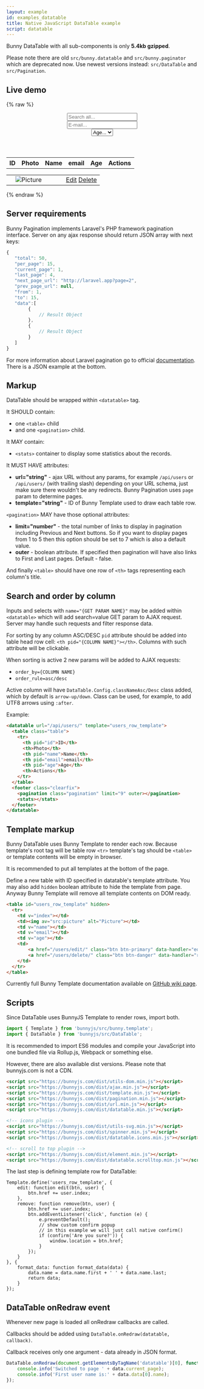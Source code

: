 ```yaml
---
layout: example
id: examples_datatable
title: Native JavaScript DataTable example
script: datatable
---
```


Bunny DataTable with all sub-components is only **5.4kb gzipped**.

Please note there are old `src/bunny.datatable` and `src/bunny.paginator` which are deprecated now. Use newest versions instead: `src/DataTable` and `src/Pagination`.

## Live demo

{% raw %}
    <datatable url="https://bunnyjs.com/api/users/" template="users_row_template">
        <header class="row">
            <div class="col-lg-4">
                <input name="search" class="form-control" placeholder="Search all...">
            </div>
            <div class="col-lg-4">
                <input name="email" class="form-control" placeholder="E-mail...">
            </div>
            <div class="col-lg-4">
                <select name="age" class="form-control">
                    <option value="">Age...</option>
                    <option value="1">< 20</option>
                    <option value="2">21-29</option>
                    <option value="3">30+</option>
                </select>
            </div>
        </header>
        <table class="table">
            <tr>
                <th pid="id">ID</th>
                <th>Photo</th>
                <th pid="name">Name</th>
                <th pid="email">email</th>
                <th pid="age">Age</th>
                <th>Actions</th>
            </tr>
        </table>
        <footer class="clearfix">
            <pagination limit="9" outer class="pagination"></pagination>
            <stats></stats>
        </footer>
    </datatable>

</div>

<table id="users_row_template" hidden>
    <tr>
        <td v="index"></td>
        <td><img av="src:picture" alt="Picture"></td>
        <td v="name"></td>
        <td v="email"></td>
        <td v="age"></td>
        <td>
            <a href="/users/edit/" class="btn btn-primary" data-handler="edit">Edit</a>
            <a href="/users/delete/" class="btn btn-danger" data-handler="remove">Delete</a>
        </td>
    </tr>
</table>

{% endraw %}

## Server requirements

Bunny Pagination implements Laravel's PHP framework pagination interface. Server on any ajax response should return JSON array with next keys:

```javascript
{
   "total": 50,
   "per_page": 15,
   "current_page": 1,
   "last_page": 4,
   "next_page_url": "http://laravel.app?page=2",
   "prev_page_url": null,
   "from": 1,
   "to": 15,
   "data":[
        {
            // Result Object
        },
        {
            // Result Object
        }
   ]
}
```

For more information about Laravel pagination go to official [documentation](https://laravel.com/docs/master/pagination). There is a JSON example at the bottom.

## Markup

DataTable should be wrapped within `<datatable>` tag.

It SHOULD contain:
- one `<table>` child
- and one `<pagination>` child.

It MAY contain:
- `<stats>` container to display some statistics about the records.


It MUST HAVE attributes:
- **url="string"** - ajax URL without any params, for example `/api/users` or `/api/users/` (with trailing slash) depending on your URL schema, just make sure there wouldn't be any redirects. Bunny Pagination uses `page` param to determine pages.
- **template="string"** - ID of Bunny Template used to draw each table row.

`<pagination>` MAY have those optional attributes:
- **limit="number"** - the total number of links to display in pagination including Previous and Next buttons. So if you want to display pages from 1 to 5 then this option should be set to 7 which is also a default value.
- **outer** - boolean attribute. If specified then pagination will have also links to First and Last pages. Default - false.

And finally `<table>` should have one row of `<th>` tags representing each column's title.

## Search and order by column

Inputs and selects with `name="{GET PARAM NAME}"` may be added within `<datatable>` which will add search=value GET param to AJAX request. Server may handle such requests and filter response data.

For sorting by any column ASC/DESC `pid` attribute should be added into table head row cell: `<th pid="{COLUMN NAME}"></th>`. Columns with such attribute will be clickable.

When sorting is active 2 new params will be added to AJAX requests:
- `order_by={COLUMN NAME}`
- `order_rule=asc/desc`

Active column will have `DataTable.Config.classNameAsc/Desc` class added, which by default is `arrow-up/down`. Class can be used, for example, to add UTF8 arrows using `:after`.

Example:
```html
<datatable url="/api/users/" template="users_row_template">
  <table class="table">
    <tr>
      <th pid="id">ID</th>
      <th>Photo</th>
      <th pid="name">Name</th>
      <th pid="email">email</th>
      <th pid="age">Age</th>
      <th>Actions</th>
    </tr>
  </table>
  <footer class="clearfix">
    <pagination class="pagination" limit="9" outer></pagination>
    <stats></stats>
  </footer>
</datatable>
```

## Template markup

Bunny DataTable uses Bunny Template to render each row. Because template's root tag will be table row `<tr>` template's tag should be `<table>` or template contents will be empty in browser.

It is recommended to put all templates at the bottom of the page.

Define a new table with ID specified in datatable's template attribute. You may also add `hidden` boolean attribute to hide the template from page. Anyway Bunny Template will remove all template contents on DOM ready.

```html
<table id="users_row_template" hidden>
  <tr>
    <td v="index"></td>
    <td><img av="src:picture" alt="Picture"></td>
    <td v="name"></td>
    <td v="email"></td>
    <td v="age"></td>
    <td>
        <a href="/users/edit/" class="btn btn-primary" data-handler="edit">Edit</a>
        <a href="/users/delete/" class="btn btn-danger" data-handler="remove">Delete</a>
    </td>
  </tr>
</table>
```

Currently full Bunny Template documentation available on [GitHub wiki page](https://github.com/Mevrael/bunny/wiki/Template).


## Scripts

Since DataTable uses BunnyJS Template to render rows, import both.

```javascript
import { Template } from 'bunnyjs/src/bunny.template';
import { DataTable } from 'bunnyjs/src/DataTable';
```

It is recommended to import ES6 modules and compile your JavaScript into one bundled file via Rollup.js, Webpack or something else.

However, there are also available dist versions. Please note that bunnyjs.com is not a CDN.

```html
<script src="https://bunnyjs.com/dist/utils-dom.min.js"></script>
<script src="https://bunnyjs.com/dist/ajax.min.js"></script>
<script src="https://bunnyjs.com/dist/template.min.js"></script>
<script src="https://bunnyjs.com/dist/pagination.min.js"></script>
<script src="https://bunnyjs.com/dist/url.min.js"></script>
<script src="https://bunnyjs.com/dist/datatable.min.js"></script>

<!-- icons plugin -->
<script src="https://bunnyjs.com/dist/utils-svg.min.js"></script>
<script src="https://bunnyjs.com/dist/spinner.min.js"></script>
<script src="https://bunnyjs.com/dist/datatable.icons.min.js"></script>

<!-- scroll to top plugin --> 
<script src="https://bunnyjs.com/dist/element.min.js"></script>
<script src="https://bunnyjs.com/dist/datatable.scrolltop.min.js"></script>
```

The last step is defining template row for DataTable:

```
Template.define('users_row_template', {
    edit: function edit(btn, user) {
        btn.href += user.index;
    },
    remove: function remove(btn, user) {
        btn.href += user.index;
        btn.addEventListener('click', function (e) {
            e.preventDefault();
            // show custom confirm popup
            // in this example we will just call native confirm()
            if (confirm('Are you sure?')) {
                window.location = btn.href;
            }
        });
    }
}, {
    format_data: function format_data(data) {
        data.name = data.name.first + ' ' + data.name.last;
        return data;
    }
});
```

## DataTable onRedraw event

Whenever new page is loaded all onRedraw callbacks are called.

Callbacks should be added using `DataTable.onRedraw(datatable, callback)`.

Callback receives only one argument - data already in JSON format.

```javascript
DataTable.onRedraw(document.getElementsByTagName('datatable')[0], function (data) {
    console.info('Switched to page ' + data.current_page);
    console.info('First user name is:' + data.data[0].name);
});
```



